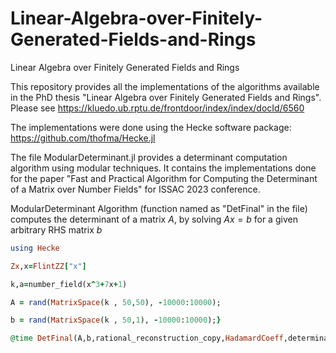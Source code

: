 # Linear-Algebra-over-Finitely-Generated-Fields-and-Rings
Linear Algebra over Finitely Generated Fields and Rings 

This repository provides all the implementations of the algorithms available in the PhD thesis "Linear Algebra over Finitely Generated Fields and Rings". Please see https://kluedo.ub.rptu.de/frontdoor/index/index/docId/6560 

The implementations were done using the Hecke software package: https://github.com/thofma/Hecke.jl

The file ModularDeterminant.jl provides a determinant computation algorithm using modular techniques. It contains the implementations done for the paper "Fast and Practical Algorithm for Computing the Determinant of a Matrix over Number Fields" for ISSAC 2023 conference. 

ModularDeterminant Algorithm (function named as "DetFinal" in the file) computes the determinant of a matrix $A$, by solving $Ax=b$ for a given arbitrary RHS matrix $b$  

```ruby
using Hecke

Zx,x=FlintZZ["x"]

k,a=number_field(x^3+7x+1)

A = rand(MatrixSpace(k , 50,50), -10000:10000);

b = rand(MatrixSpace(k , 50,1), -10000:10000);}

@time DetFinal(A,b,rational_reconstruction_copy,HadamardCoeff,determinant_dixon);
```
